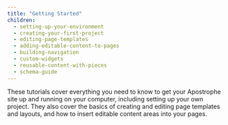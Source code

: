 ```yaml
---
title: "Getting Started"
children:
  - setting-up-your-environment
  - creating-your-first-project
  - editing-page-templates
  - adding-editable-content-to-pages
  - building-navigation
  - custom-widgets
  - reusable-content-with-pieces
  - schema-guide
---
```


These tutorials cover everything you need to know to get your Apostrophe site up and running on your computer, including setting up your own project. They also cover the basics of creating and editing page templates and layouts, and how to insert editable content areas into your pages.
